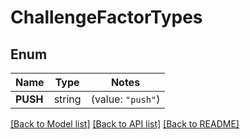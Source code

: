 # ChallengeFactorTypes

## Enum
Name | Type | Notes
------------ | ------------- | -------------
**PUSH** | string | (value: `"push"`)


[[Back to Model list]](../README.md#documentation-for-models) [[Back to API list]](../README.md#documentation-for-api-endpoints) [[Back to README]](../README.md)


